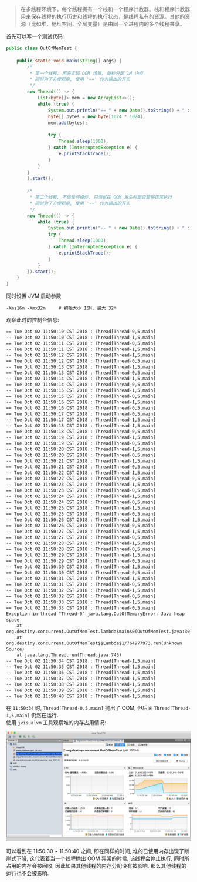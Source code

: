> 在多线程环境下，每个线程拥有一个栈和一个程序计数器。栈和程序计数器用来保存线程的执行历史和线程的执行状态，是线程私有的资源。其他的资源（比如堆、地址空间、全局变量）是由同一个进程内的多个线程共享。

首先可以写一个测试代码:

```java
public class OutOfMemTest {

    public static void main(String[] args) {
        /*
         * 第一个线程, 用来实现 OOM 场景, 每秒分配 1M 内存
         * 同时为了方便观察, 使用 '==' 作为输出的开头
         */
        new Thread(() -> {
            List<byte[]> mem = new ArrayList<>();
            while (true) {
                System.out.println("== " + new Date().toString() + " : " + Thread.currentThread());
                byte[] bytes = new byte[1024 * 1024];
                mem.add(bytes);

                try {
                    Thread.sleep(1000);
                } catch (InterruptedException e) {
                    e.printStackTrace();
                }
            }
        }
        ).start();

        /*
         * 第二个线程, 不做任何操作, 只测试在 OOM 发生时是否能够正常执行
         * 同时为了方便观察, 使用 '--' 作为输出的开头
         */
        new Thread(() -> {
            while (true) {
                System.out.println("-- " + new Date().toString() + " : " + Thread.currentThread());
                try {
                    Thread.sleep(1000);
                } catch (InterruptedException e) {
                    e.printStackTrace();
                }
            }
        }).start();
    }
}
```

同时设置 JVM 启动参数

```
-Xms16m -Xmx32m     # 初始大小 16M, 最大 32M
```

观察此时的控制台信息:

    == Tue Oct 02 11:50:10 CST 2018 : Thread[Thread-0,5,main]
    -- Tue Oct 02 11:50:10 CST 2018 : Thread[Thread-1,5,main]
    == Tue Oct 02 11:50:11 CST 2018 : Thread[Thread-0,5,main]
    -- Tue Oct 02 11:50:11 CST 2018 : Thread[Thread-1,5,main]
    -- Tue Oct 02 11:50:12 CST 2018 : Thread[Thread-1,5,main]
    == Tue Oct 02 11:50:12 CST 2018 : Thread[Thread-0,5,main]
    -- Tue Oct 02 11:50:13 CST 2018 : Thread[Thread-1,5,main]
    == Tue Oct 02 11:50:13 CST 2018 : Thread[Thread-0,5,main]
    -- Tue Oct 02 11:50:14 CST 2018 : Thread[Thread-1,5,main]
    == Tue Oct 02 11:50:14 CST 2018 : Thread[Thread-0,5,main]
    -- Tue Oct 02 11:50:15 CST 2018 : Thread[Thread-1,5,main]
    == Tue Oct 02 11:50:15 CST 2018 : Thread[Thread-0,5,main]
    -- Tue Oct 02 11:50:16 CST 2018 : Thread[Thread-1,5,main]
    == Tue Oct 02 11:50:16 CST 2018 : Thread[Thread-0,5,main]
    == Tue Oct 02 11:50:17 CST 2018 : Thread[Thread-0,5,main]
    -- Tue Oct 02 11:50:17 CST 2018 : Thread[Thread-1,5,main]
    -- Tue Oct 02 11:50:18 CST 2018 : Thread[Thread-1,5,main]
    == Tue Oct 02 11:50:18 CST 2018 : Thread[Thread-0,5,main]
    -- Tue Oct 02 11:50:19 CST 2018 : Thread[Thread-1,5,main]
    == Tue Oct 02 11:50:19 CST 2018 : Thread[Thread-0,5,main]
    -- Tue Oct 02 11:50:20 CST 2018 : Thread[Thread-1,5,main]
    == Tue Oct 02 11:50:20 CST 2018 : Thread[Thread-0,5,main]
    -- Tue Oct 02 11:50:21 CST 2018 : Thread[Thread-1,5,main]
    == Tue Oct 02 11:50:21 CST 2018 : Thread[Thread-0,5,main]
    -- Tue Oct 02 11:50:22 CST 2018 : Thread[Thread-1,5,main]
    == Tue Oct 02 11:50:22 CST 2018 : Thread[Thread-0,5,main]
    -- Tue Oct 02 11:50:23 CST 2018 : Thread[Thread-1,5,main]
    == Tue Oct 02 11:50:23 CST 2018 : Thread[Thread-0,5,main]
    -- Tue Oct 02 11:50:24 CST 2018 : Thread[Thread-1,5,main]
    == Tue Oct 02 11:50:24 CST 2018 : Thread[Thread-0,5,main]
    -- Tue Oct 02 11:50:25 CST 2018 : Thread[Thread-1,5,main]
    == Tue Oct 02 11:50:25 CST 2018 : Thread[Thread-0,5,main]
    -- Tue Oct 02 11:50:26 CST 2018 : Thread[Thread-1,5,main]
    == Tue Oct 02 11:50:26 CST 2018 : Thread[Thread-0,5,main]
    -- Tue Oct 02 11:50:27 CST 2018 : Thread[Thread-1,5,main]
    == Tue Oct 02 11:50:27 CST 2018 : Thread[Thread-0,5,main]
    -- Tue Oct 02 11:50:28 CST 2018 : Thread[Thread-1,5,main]
    == Tue Oct 02 11:50:28 CST 2018 : Thread[Thread-0,5,main]
    -- Tue Oct 02 11:50:29 CST 2018 : Thread[Thread-1,5,main]
    == Tue Oct 02 11:50:29 CST 2018 : Thread[Thread-0,5,main]
    -- Tue Oct 02 11:50:30 CST 2018 : Thread[Thread-1,5,main]
    == Tue Oct 02 11:50:30 CST 2018 : Thread[Thread-0,5,main]
    -- Tue Oct 02 11:50:31 CST 2018 : Thread[Thread-1,5,main]
    == Tue Oct 02 11:50:31 CST 2018 : Thread[Thread-0,5,main]
    -- Tue Oct 02 11:50:32 CST 2018 : Thread[Thread-1,5,main]
    == Tue Oct 02 11:50:32 CST 2018 : Thread[Thread-0,5,main]
    -- Tue Oct 02 11:50:33 CST 2018 : Thread[Thread-1,5,main]
    == Tue Oct 02 11:50:33 CST 2018 : Thread[Thread-0,5,main]
    Exception in thread "Thread-0" java.lang.OutOfMemoryError: Java heap space
    	at org.destiny.concurrent.OutOfMemTest.lambda$main$0(OutOfMemTest.java:30)
    	at org.destiny.concurrent.OutOfMemTest$$Lambda$1/764977973.run(Unknown Source)
    	at java.lang.Thread.run(Thread.java:745)
    -- Tue Oct 02 11:50:34 CST 2018 : Thread[Thread-1,5,main]
    -- Tue Oct 02 11:50:35 CST 2018 : Thread[Thread-1,5,main]
    -- Tue Oct 02 11:50:36 CST 2018 : Thread[Thread-1,5,main]
    -- Tue Oct 02 11:50:37 CST 2018 : Thread[Thread-1,5,main]
    -- Tue Oct 02 11:50:38 CST 2018 : Thread[Thread-1,5,main]
    -- Tue Oct 02 11:50:39 CST 2018 : Thread[Thread-1,5,main]
    -- Tue Oct 02 11:50:40 CST 2018 : Thread[Thread-1,5,main]
    
在 `11:50:34` 时, `Thread[Thread-0,5,main]` 抛出了 OOM, 但后面 `Thread[Thread-1,5,main]` 仍然在运行.  
使用 `jvisualvm` 工具观察堆的内存占用情况: 

![](.one-thread-oom-other-threads-behavior_images/d4c16b91.png)

可以看到在 11:50:30 ~ 11:50:40 之间, 即在同样的时间, 堆的已使用内存出现了断崖式下降, 这代表着当一个线程抛出 OOM 异常的时候, 该线程会停止执行, 同时所占用的内存会被回收, 因此如果其他线程的内存分配没有被影响, 那么其他线程的运行也不会被影响.